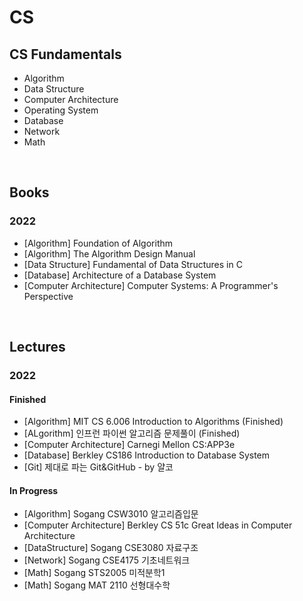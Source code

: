 # CS

## CS Fundamentals
   - Algorithm
   - Data Structure
   - Computer Architecture
   - Operating System
   - Database
   - Network
   - Math

<br>

## Books
### 2022
   - [Algorithm] Foundation of Algorithm
   - [Algorithm] The Algorithm Design Manual
   - [Data Structure] Fundamental of Data Structures in C
   - [Database] Architecture of a Database System
   - [Computer Architecture] Computer Systems: A Programmer's Perspective

<br>

## Lectures
### 2022
#### Finished
   - [Algorithm] MIT CS 6.006 Introduction to Algorithms (Finished)
   - [ALgorithm] 인프런 파이썬 알고리즘 문제풀이 (Finished)
   - [Computer Architecture] Carnegi Mellon CS:APP3e
   - [Database] Berkley CS186 Introduction to Database System
   - [Git] 제대로 파는 Git&GitHub - by 얄코

#### In Progress
   - [Algorithm] Sogang CSW3010 알고리즘입문
   - [Computer Architecture] Berkley CS 51c Great Ideas in Computer Architecture
   - [DataStructure] Sogang CSE3080 자료구조
   - [Network] Sogang CSE4175 기초네트워크
   - [Math] Sogang STS2005 미적분학1
   - [Math] Sogang MAT 2110 선형대수학

